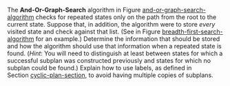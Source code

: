 

The **And-Or-Graph-Search** algorithm in
Figure <a class="insideBookFigRef" id="insidebookfigref" target="_blank" href="https://aimacode.github.io/aima-exercises/figures/and-or-graph-search-algorithm.png">and-or-graph-search-algorithm</a> checks for
repeated states only on the path from the root to the current state.
Suppose that, in addition, the algorithm were to store
*every* visited state and check against that list. (See in
Figure <a class="insideBookFigRef" href="#">breadth-first-search-algorithm</a> for an example.)
Determine the information that should be stored and how the algorithm
should use that information when a repeated state is found.
(*Hint*: You will need to distinguish at least between
states for which a successful subplan was constructed previously and
states for which no subplan could be found.) Explain how to use labels,
as defined in Section <a class="sectionRef" id="sectionref" title="" href="#">cyclic-plan-section</a>, to avoid
having multiple copies of subplans.
